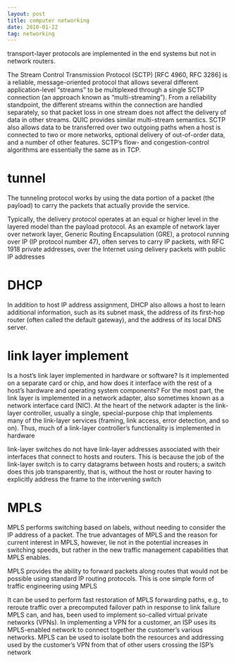 ```yaml
---
layout: post
title: computer networking
date: 2010-01-22
tag: networking
---
```


transport-layer protocols are implemented in the end systems but not in network routers.


The Stream Control Transmission Protocol (SCTP) [RFC 4960, RFC 3286] is a reliable, message-oriented protocol that allows several different application-level “streams” to be multiplexed through a single SCTP connection (an approach known as “multi-streaming”). From a reliability standpoint, the different streams within the connection are handled separately, so that packet loss in one stream does not affect the delivery of data in other streams. QUIC provides similar multi-stream semantics. SCTP also allows data to be transferred over two outgoing paths when a host is connected to two or more networks, optional delivery of out-of-order data, and a number of other features. SCTP’s flow- and congestion-control algorithms are essentially the same as in TCP.

# tunnel

The tunneling protocol works by using the data portion of a packet (the payload) to carry the packets that actually provide the service. 

Typically, the delivery protocol operates at an equal or higher level in the layered model than the payload protocol.
As an example of network layer over network layer, Generic Routing Encapsulation (GRE), a protocol running over IP (IP protocol number 47), often serves to carry IP packets, with RFC 1918 private addresses, over the Internet using delivery packets with public IP addresses

# DHCP
In addition to host IP address assignment, DHCP also allows a host to learn additional information, such as its subnet mask, the address of its first-hop router (often called the default gateway), and the address of its local DNS server.

# link layer implement
Is a host’s link layer implemented in hardware or software? Is it implemented on a separate card or chip, and how does it interface with the rest of a host’s hardware and operating system components?
For the most part, the link layer is implemented  in  a  network  adapter,  also  sometimes  known  as  a  network  interface card (NIC). At the heart of the network adapter is the link-layer controller, usually a single, special-purpose chip that implements many of the link-layer services (framing, link access, error detection, and so on). Thus, much of a link-layer controller’s functionality is implemented in hardware

link-layer switches do not have link-layer addresses associated with their interfaces that connect to hosts and routers. This is because the job of the link-layer switch is to carry datagrams between hosts and routers; a switch does  this  job  transparently,  that  is,  without  the  host  or  router  having  to  explicitly address  the frame to the intervening switch

# MPLS

MPLS performs switching based on labels, without needing to consider the IP address of a packet. The true advantages of MPLS and the reason for current interest in MPLS, however, lie not in the potential increases in switching speeds, but rather in the new traffic management capabilities that MPLS enables.

MPLS provides the ability to forward packets along routes that would not be possible using standard IP routing protocols. This is one simple form of  traffic engineering  using MPLS

It can be used to perform fast restoration of MPLS forwarding paths, e.g., to reroute traffic over a precomputed failover path in response to link failure 
MPLS  can,  and  has,  been  used  to  implement  so-called virtual private networks  (VPNs). In implementing a VPN for a customer, an ISP uses its MPLS-enabled network to connect together the customer’s various networks. MPLS can be used to isolate both the resources and addressing used by the customer’s VPN from that of other users crossing the ISP’s network


